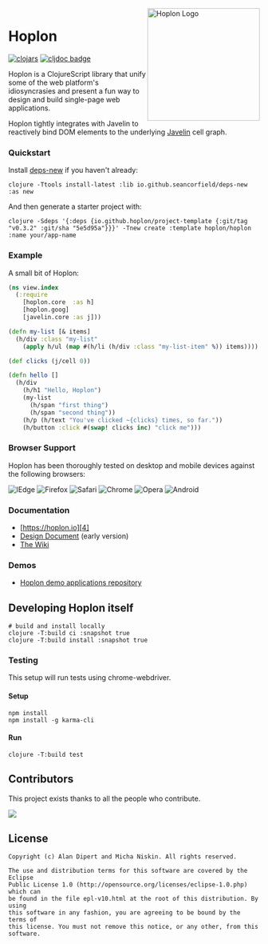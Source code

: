 <a href="http://hoplon.io/">
  <img src="http://hoplon.io/images/logos/hoplon-logo.png" alt="Hoplon Logo" title="Hoplon" align="right" width="225px" />
</a>

# Hoplon
[![clojars](https://img.shields.io/clojars/v/hoplon.svg)](https://clojars.org/hoplon)
[![cljdoc badge](https://cljdoc.org/badge/hoplon/hoplon)](https://cljdoc.org/d/hoplon/hoplon)

Hoplon is a ClojureScript library that unify some of the web platform's 
idiosyncrasies and present a fun way to design and build single-page web
applications.

Hoplon tightly integrates with Javelin to reactively bind DOM elements to the
underlying [Javelin][1] cell graph.

### Quickstart

Install [deps-new](https://github.com/seancorfield/deps-new) if you haven't already:

    clojure -Ttools install-latest :lib io.github.seancorfield/deps-new :as new

And then generate a starter project with:

    clojure -Sdeps '{:deps {io.github.hoplon/project-template {:git/tag "v0.3.2" :git/sha "5e5d95a"}}}' -Tnew create :template hoplon/hoplon :name your/app-name

### Example
A small bit of Hoplon:

```clojure
(ns view.index
  (:require
    [hoplon.core  :as h]
    [hoplon.goog]
    [javelin.core :as j]))

(defn my-list [& items]
  (h/div :class "my-list"
    (apply h/ul (map #(h/li (h/div :class "my-list-item" %)) items))))

(def clicks (j/cell 0))

(defn hello []
  (h/div
    (h/h1 "Hello, Hoplon")
    (my-list
      (h/span "first thing")
      (h/span "second thing"))
    (h/p (h/text "You've clicked ~{clicks} times, so far."))
    (h/button :click #(swap! clicks inc) "click me")))
```

### Browser Support

Hoplon has been thoroughly tested on desktop and mobile devices against the
following browsers:

![IEdge](https://img.shields.io/badge/IEdge-10%2B-blue.svg)
![Firefox](https://img.shields.io/badge/Firefox-14%2B-orange.svg)
![Safari](https://img.shields.io/badge/Safari-5%2B-blue.svg)
![Chrome](https://img.shields.io/badge/Chrome-26%2B-yellow.svg)
![Opera](https://img.shields.io/badge/Opera-11%2B-red.svg)
![Android](https://img.shields.io/badge/Android-4%2B-green.svg)

### Documentation

* [https://hoplon.io][4]
* [Design Document][3] (early version)
* [The Wiki](https://github.com/hoplon/hoplon/wiki)

### Demos

* [Hoplon demo applications repository][2]

## Developing Hoplon itself

```
# build and install locally
clojure -T:build ci :snapshot true
clojure -T:build install :snapshot true
```

### Testing

This setup will run tests using chrome-webdriver.

#### Setup
```
npm install
npm install -g karma-cli
```
#### Run
```
clojure -T:build test
```

## Contributors

This project exists thanks to all the people who contribute. 

<a href="https://github.com/hoplon/hoplon/graphs/contributors">
  <img src="https://contrib.rocks/image?repo=hoplon/hoplon" />
</a>

## License

```
Copyright (c) Alan Dipert and Micha Niskin. All rights reserved.

The use and distribution terms for this software are covered by the Eclipse
Public License 1.0 (http://opensource.org/licenses/eclipse-1.0.php) which can
be found in the file epl-v10.html at the root of this distribution. By using
this software in any fashion, you are agreeing to be bound by the terms of
this license. You must not remove this notice, or any other, from this software.
```

[1]: https://github.com/hoplon/javelin
[2]: https://github.com/hoplon/demos
[3]: https://github.com/hoplon/hoplon/blob/cf9d2d1e806d36d098ae1def3b130df2bcd69e55/Design.md
[4]: https://hoplon.io/
